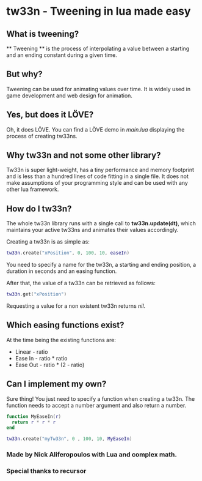 # tw33n - Tweening in lua made easy

## What is tweening?
** Tweening ** is the process of interpolating a value between a starting and an ending constant during a given time.

## But why?
Tweening can be used for animating values over time. It is widely used in game development and web design for animation.

## Yes, but does it LÖVE?
Oh, it does LÖVE. You can find a LÖVE demo in *main.lua* displaying the process of creating tw33ns.

## Why tw33n and not some other library?
Tw33n is super light-weight, has a tiny performance and memory footprint and is less than a hundred lines of code fitting in a single file. It does not make assumptions of your programming style and can be used with any other lua framework.

## How do I tw33n?
The whole tw33n library runs with a single call to **tw33n.update(dt)**, which maintains your active tw33ns and animates their values accordingly.

Creating a tw33n is as simple as:
```lua
tw33n.create("xPosition", 0, 100, 10, easeIn)
```
You need to specify a name for the tw33n, a starting and ending position, a duration in seconds and an easing function.

After that, the value of a tw33n can be retrieved as follows:
```lua
tw33n.get("xPosition")
```
Requesting a value for a non existent tw33n returns *nil*.

## Which easing functions exist?
At the time being the existing functions are:
  * Linear - ratio
  * Ease In - ratio * ratio
  * Ease Out - ratio * (2 - ratio)

## Can I implement my own?
Sure thing! You just need to specify a function when creating a tw33n. The function needs to accept a number argument and also return a number.
```lua
function MyEaseIn(r)
  return r * r * r
end

tw33n.create("myTw33n", 0 , 100, 10, MyEaseIn)
```

### Made by Nick Aliferopoulos with Lua and complex math.
### Special thanks to recursor
